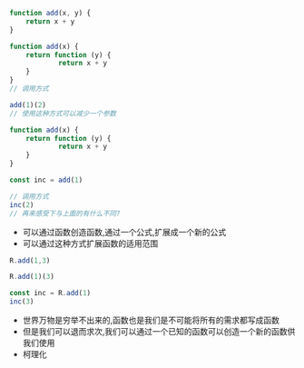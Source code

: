 ```js
function add(x, y) {
    return x + y
}
```

```js
function add(x) {
    return function (y) {
            return x + y
    }
}
// 调用方式

add(1)(2)
// 使用这种方式可以减少一个参数

```
```js
function add(x) {
    return function (y) {
            return x + y
    }
}

const inc = add(1)

// 调用方式
inc(2)
// 再来感受下与上面的有什么不同?
```

* 可以通过函数创造函数,通过一个公式,扩展成一个新的公式
* 可以通过这种方式扩展函数的适用范围


```js
R.add(1,3) 

R.add(1)(3)

const inc = R.add(1)
inc(3)
```
* 世界万物是穷举不出来的,函数也是我们是不可能将所有的需求都写成函数
* 但是我们可以退而求次,我们可以通过一个已知的函数可以创造一个新的函数供我们使用
* 柯理化 